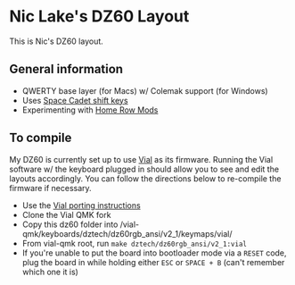 # Nic Lake's DZ60 Layout

This is Nic's DZ60 layout.

## General information

- QWERTY base layer (for Macs) w/ Colemak support (for Windows)
- Uses [Space Cadet shift keys](https://docs.qmk.fm/#/feature_space_cadet?id=usage)
- Experimenting with [Home Row Mods](https://precondition.github.io/home-row-mods)

## To compile

My DZ60 is currently set up to use [Vial](https://get.vial.today) as its firmware. Running the Vial software w/ the keyboard plugged in should allow you to see and edit the layouts accordingly. You can follow the directions below to re-compile the firmware if necessary.

- Use the [Vial porting instructions](https://get.vial.today/docs/porting-to-vial.html)
- Clone the Vial QMK fork
- Copy this dz60 folder into /vial-qmk/keyboards/dztech/dz60rgb_ansi/v2_1/keymaps/vial/
- From vial-qmk root, run `make dztech/dz60rgb_ansi/v2_1:vial`
- If you're unable to put the board into bootloader mode via a `RESET` code, plug the board in while holding either `ESC` or `SPACE + B` (can't remember which one it is)
